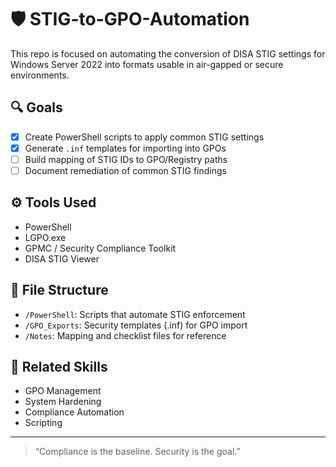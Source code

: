 # 🛡️ STIG-to-GPO-Automation

This repo is focused on automating the conversion of DISA STIG settings for Windows Server 2022 into formats usable in air-gapped or secure environments.

## 🔍 Goals
- [x] Create PowerShell scripts to apply common STIG settings
- [x] Generate `.inf` templates for importing into GPOs
- [ ] Build mapping of STIG IDs to GPO/Registry paths
- [ ] Document remediation of common STIG findings

## ⚙️ Tools Used
- PowerShell
- LGPO.exe
- GPMC / Security Compliance Toolkit
- DISA STIG Viewer

## 📂 File Structure
- `/PowerShell`: Scripts that automate STIG enforcement
- `/GPO_Exports`: Security templates (.inf) for GPO import
- `/Notes`: Mapping and checklist files for reference

## 📌 Related Skills
- GPO Management
- System Hardening
- Compliance Automation
- Scripting

---

> “Compliance is the baseline. Security is the goal.”  
